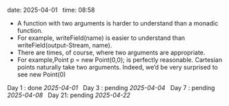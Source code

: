date: 2025-04-01  
time: 08:58  

- A function with two arguments is harder to understand than a monadic function.
- For example, writeField(name) is easier to understand than writeField(output-Stream, name).
- There are times, of course, where two arguments are appropriate.
- For example,Point p = new Point(0,0); is perfectly reasonable. Cartesian points naturally take two arguments. Indeed, we’d be very surprised to see new Point(0)

Day 1 : done *2025-04-01*  
Day 3 : pending *2025-04-04*  
Day 7 : pending *2025-04-08*  
Day 21: pending *2025-04-22*